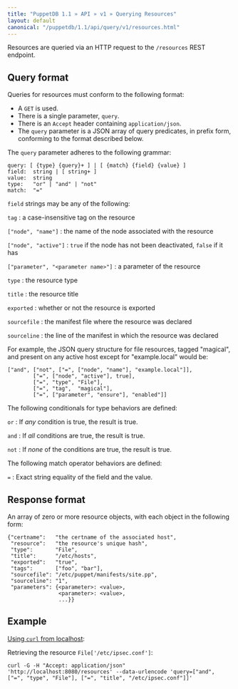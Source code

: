 ```yaml
---
title: "PuppetDB 1.1 » API » v1 » Querying Resources"
layout: default
canonical: "/puppetdb/1.1/api/query/v1/resources.html"
---
```


[curl]: ../curl.html#using-curl-from-localhost-non-sslhttp

Resources are queried via an HTTP request to the
`/resources` REST endpoint.

## Query format

Queries for resources must conform to the following format:

* A `GET` is used.
* There is a single parameter, `query`.
* There is an `Accept` header containing `application/json`.
* The `query` parameter is a JSON array of query predicates, in prefix
  form, conforming to the format described below.

The `query` parameter adheres to the following grammar:

    query: [ {type} {query}+ ] | [ {match} {field} {value} ]
    field:  string | [ string+ ]
    value:  string
    type:   "or" | "and" | "not"
    match:  "="

`field` strings may be any of the following:

`tag`
: a case-insensitive tag on the resource

`["node", "name"]`
: the name of the node associated with the resource

`["node", "active"]`
: `true` if the node has not been deactivated, `false` if it has

`["parameter", "<parameter name>"]`
: a parameter of the resource

`type`
: the resource type

`title`
: the resource title

`exported`
: whether or not the resource is exported

`sourcefile`
: the manifest file where the resource was declared

`sourceline`
: the line of the manifest in which the resource was declared

For example, the JSON query structure for file resources, tagged "magical", and present on any active host except
for "example.local" would be:

    ["and", ["not", ["=", ["node", "name"], "example.local"]],
            ["=", ["node", "active"], true],
            ["=", "type", "File"],
            ["=", "tag",  "magical"],
            ["=", ["parameter", "ensure"], "enabled"]]

The following conditionals for type behaviors are defined:

`or`
: If *any* condition is true, the result is true.

`and`
: If *all* conditions are true, the result is true.

`not`
: If *none* of the conditions are true, the result is true.

The following match operator behaviors are defined:

`=`
: Exact string equality of the field and the value.

## Response format

An array of zero or more resource objects, with each object in the
following form:

    {"certname":   "the certname of the associated host",
     "resource":   "the resource's unique hash",
     "type":       "File",
     "title":      "/etc/hosts",
     "exported":   "true",
     "tags":       ["foo", "bar"],
     "sourcefile": "/etc/puppet/manifests/site.pp",
     "sourceline": "1",
     "parameters": {<parameter>: <value>,
                    <parameter>: <value>,
                    ...}}

## Example

[Using `curl` from localhost][curl]:

Retrieving the resource `File['/etc/ipsec.conf']`:

    curl -G -H "Accept: application/json" 'http://localhost:8080/resources' --data-urlencode 'query=["and", ["=", "type", "File"], ["=", "title", "/etc/ipsec.conf"]]'
